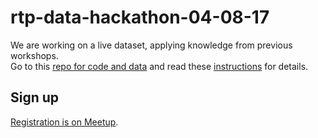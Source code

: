 # rtp-data-hackathon-04-08-17
We are working on a live dataset, applying knowledge from previous workshops.  
Go to this [repo for code and data](https://github.com/math-and-data/rtp_20170408_data_hackathon) and read these [instructions](https://github.com/math-and-data/rtp_20170408_data_hackathon/blob/master/rtp_20170408_data_hackathon.Rmd) for details.

## Sign up
[Registration is on Meetup](https://www.meetup.com/R-Ladies-RTP/events/237470550/).
